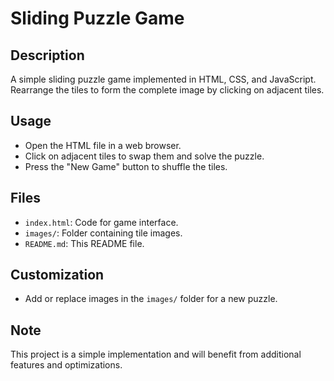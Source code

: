 # Sliding Puzzle Game

## Description
A simple sliding puzzle game implemented in HTML, CSS, and JavaScript. Rearrange the tiles to form the complete image by clicking on adjacent tiles.

## Usage
- Open the HTML file in a web browser.
- Click on adjacent tiles to swap them and solve the puzzle.
- Press the "New Game" button to shuffle the tiles.

## Files
- `index.html`: Code for game interface.
- `images/`: Folder containing tile images.
- `README.md`: This README file.

## Customization
- Add or replace images in the `images/` folder for a new puzzle.

## Note
This project is a simple implementation and will benefit from additional features and optimizations.
